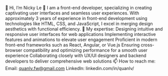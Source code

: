👋 Hi, I’m Nicky Le
🌱 I am a front-end developer, specializing in creating captivating user interfaces and seamless user experiences. With approximately 3 years of experience in front-end development using technologies like HTML, CSS, and JavaScript, I excel in merging design aesthetics with functional efficiency.
:book: My expertise:
Designing intuitive and responsive user interfaces for web applications
Implementing interactive features and animations to elevate user engagement
Proficient in modern front-end frameworks such as React, Angular, or Vue.js
Ensuring cross-browser compatibility and optimizing performance for a smooth user experience
Collaborating closely with UX/UI designers and backend developers to deliver comprehensive web solutions
📫 How to reach me:
Email: quanlv.fw@gmail.com
Linkedln: linkedin.com/in/quanlv/